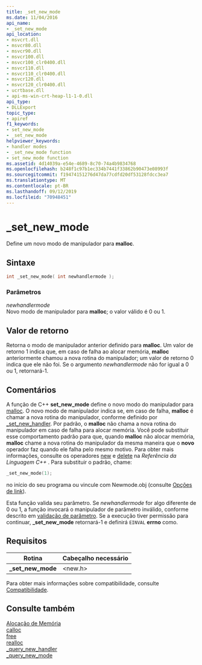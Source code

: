 ```yaml
---
title: _set_new_mode
ms.date: 11/04/2016
api_name:
- _set_new_mode
api_location:
- msvcrt.dll
- msvcr80.dll
- msvcr90.dll
- msvcr100.dll
- msvcr100_clr0400.dll
- msvcr110.dll
- msvcr110_clr0400.dll
- msvcr120.dll
- msvcr120_clr0400.dll
- ucrtbase.dll
- api-ms-win-crt-heap-l1-1-0.dll
api_type:
- DLLExport
topic_type:
- apiref
f1_keywords:
- set_new_mode
- _set_new_mode
helpviewer_keywords:
- handler modes
- _set_new_mode function
- set_new_mode function
ms.assetid: 4d14039a-e54e-4689-8c70-74a4b9834768
ms.openlocfilehash: b248f1c97b1ec334b7441f33862b90473e08993f
ms.sourcegitcommit: f19474151276d47da77cdfd20df53128fdcc3ea7
ms.translationtype: MT
ms.contentlocale: pt-BR
ms.lasthandoff: 09/12/2019
ms.locfileid: "70948451"
---
```

# <a name="_set_new_mode"></a>_set_new_mode

Define um novo modo de manipulador para **malloc**.

## <a name="syntax"></a>Sintaxe

```cpp
int _set_new_mode( int newhandlermode );
```

### <a name="parameters"></a>Parâmetros

*newhandlermode*<br/>
Novo modo de manipulador para **malloc**; o valor válido é 0 ou 1.

## <a name="return-value"></a>Valor de retorno

Retorna o modo de manipulador anterior definido para **malloc**. Um valor de retorno 1 indica que, em caso de falha ao alocar memória, **malloc** anteriormente chamou a nova rotina do manipulador; um valor de retorno 0 indica que ele não foi. Se o argumento *newhandlermode* não for igual a 0 ou 1, retornará-1.

## <a name="remarks"></a>Comentários

A função de C++ **set_new_mode** define o novo modo do manipulador para [malloc](malloc.md). O novo modo de manipulador indica se, em caso de falha, **malloc** é chamar a nova rotina do manipulador, conforme definido por [_set_new_handler](set-new-handler.md). Por padrão, o **malloc** não chama a nova rotina do manipulador em caso de falha para alocar memória. Você pode substituir esse comportamento padrão para que, quando **malloc** não alocar memória, **malloc** chame a nova rotina do manipulador da mesma maneira que o **novo** operador faz quando ele falha pelo mesmo motivo. Para obter mais informações, consulte os operadores [new](../../cpp/new-operator-cpp.md) e [delete](../../cpp/delete-operator-cpp.md) na *Referência da Linguagem C++* . Para substituir o padrão, chame:

```cpp
_set_new_mode(1);
```

no início do seu programa ou vincule com Newmode.obj (consulte [Opções de link](../../c-runtime-library/link-options.md)).

Esta função valida seu parâmetro. Se *newhandlermode* for algo diferente de 0 ou 1, a função invocará o manipulador de parâmetro inválido, conforme descrito em [validação de parâmetro](../../c-runtime-library/parameter-validation.md). Se a execução tiver permissão para continuar, <strong>_set_new_mode</strong> retornará-1 e definirá `EINVAL` **errno** como.

## <a name="requirements"></a>Requisitos

|Rotina|Cabeçalho necessário|
|-------------|---------------------|
|**_set_new_mode**|\<new.h>|

Para obter mais informações sobre compatibilidade, consulte [Compatibilidade](../../c-runtime-library/compatibility.md).

## <a name="see-also"></a>Consulte também

[Alocação de Memória](../../c-runtime-library/memory-allocation.md)<br/>
[calloc](calloc.md)<br/>
[free](free.md)<br/>
[realloc](realloc.md)<br/>
[_query_new_handler](query-new-handler.md)<br/>
[_query_new_mode](query-new-mode.md)<br/>
